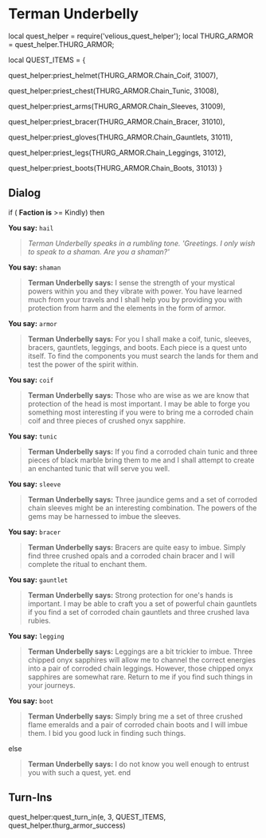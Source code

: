 # Terman Underbelly


local quest_helper = require('velious_quest_helper');
local THURG_ARMOR = quest_helper.THURG_ARMOR;

local QUEST_ITEMS = {

quest_helper:priest_helmet(THURG_ARMOR.Chain_Coif, 31007), 

quest_helper:priest_chest(THURG_ARMOR.Chain_Tunic, 31008), 

quest_helper:priest_arms(THURG_ARMOR.Chain_Sleeves, 31009), 

quest_helper:priest_bracer(THURG_ARMOR.Chain_Bracer, 31010), 

quest_helper:priest_gloves(THURG_ARMOR.Chain_Gauntlets, 31011), 

quest_helper:priest_legs(THURG_ARMOR.Chain_Leggings, 31012), 

quest_helper:priest_boots(THURG_ARMOR.Chain_Boots, 31013) 
}



## Dialog

if ( **Faction is** >= Kindly) then


**You say:** `hail`





>*Terman Underbelly speaks in a rumbling tone. 'Greetings. I only wish to speak to a shaman. Are you a shaman?'*


**You say:** `shaman`





>**Terman Underbelly says:** I sense the strength of your mystical powers within you and they vibrate with power.  You have learned much from your travels and I shall help you by providing you with protection from harm and the elements in the form of armor.


**You say:** `armor`





>**Terman Underbelly says:** For you I shall make a coif, tunic, sleeves, bracers, gauntlets, leggings, and boots. Each piece is a quest unto itself. To find the components you must search the lands for them and test the power of the spirit within.


**You say:** `coif`





>**Terman Underbelly says:** Those who are wise as we are know that protection of the head is most important. I may be able to forge you something most interesting if you were to bring me a corroded chain coif and three pieces of crushed onyx sapphire.


**You say:** `tunic`





>**Terman Underbelly says:** If you find a corroded chain tunic and three pieces of black marble bring them to me and I shall attempt to create an enchanted tunic that will serve you well.


**You say:** `sleeve`





>**Terman Underbelly says:** Three jaundice gems and a set of corroded chain sleeves might be an interesting combination. The powers of the gems may be harnessed to imbue the sleeves.


**You say:** `bracer`





>**Terman Underbelly says:** Bracers are quite easy to imbue. Simply find three crushed opals and a corroded chain bracer and I will complete the ritual to enchant them.


**You say:** `gauntlet`






>**Terman Underbelly says:** Strong protection for one's hands is important. I may be able to craft you a set of powerful chain gauntlets if you find a set of corroded chain gauntlets and three crushed lava rubies.


**You say:** `legging`






>**Terman Underbelly says:** Leggings are a bit trickier to imbue. Three chipped onyx sapphires will allow me to channel the correct energies into a pair of corroded chain leggings. However, those chipped onyx sapphires are somewhat rare. Return to me if you find such things in your journeys.


**You say:** `boot`





>**Terman Underbelly says:** Simply bring me a set of three crushed flame emeralds and a pair of corroded chain boots and I will imbue them. I bid you good luck in finding such things.


else


>**Terman Underbelly says:** I do not know you well enough to entrust you with such a quest, yet.
end



## Turn-Ins

quest_helper:quest_turn_in(e, 3, QUEST_ITEMS, quest_helper.thurg_armor_success)